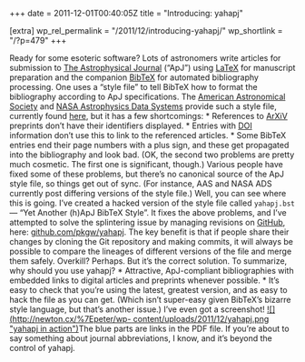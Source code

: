 +++
date = 2011-12-01T00:40:05Z
title = "Introducing: yahapj"

[extra]
wp_rel_permalink = "/2011/12/introducing-yahapj/"
wp_shortlink = "/?p=479"
+++

Ready for some esoteric software?  Lots of astronomers write articles for
submission to [The Astrophysical Journal](http://iopscience.iop.org/0004-637X)
(“ApJ”) using [LaTeX](http://www.latex-project.org/) for manuscript
preparation and the companion [BibTeX](http://www.bibtex.org/) for automated
bibliography processing. One uses a “style file” to tell BibTeX how to format
the bibliography according to ApJ specifications. The [American Astronomical
Society](http://aas.org/) and [NASA Astrophysics Data
Systems](http://adsabs.harvard.edu/) provide such a style file, currently
found [here](http://ads.harvard.edu/pubs/bibtex/astronat/apj/apj.bst), but it
has a few shortcomings:  *   References to [ArXiV](http://arxiv.org/)
preprints don’t have their identifiers displayed. *   Entries with
[DOI](http://www.doi.org/) information don’t use this to link to the
referenced articles. *   Some BibTeX entries end their page numbers with a
plus sign, and these get propagated into the bibliography and look bad.  (OK,
the second two problems are pretty much cosmetic. The first one is
significant, though.) Various people have fixed some of these problems, but
there’s no canonical source of the ApJ style file, so things get out of sync.
(For instance, AAS and NASA ADS currently post differing versions of the style
file.)  Well, you can see where this is going. I’ve created a hacked version
of the style file called `yahapj.bst` — “Yet Another (h)ApJ BibTeX Style”. It
fixes the above problems, and I’ve attempted to solve the splintering issue by
managing revisions on [GitHub](https://github.com/), here:
[github.com/pkgw/yahapj](https://github.com/pkgw/yahapj). The key benefit is
that if people share their changes by cloning the Git repository and making
commits, it will always be possible to compare the lineages of different
versions of the file and merge them safely. Overkill? Perhaps. But it’s the
correct solution.  To summarize, why should you use yahapj?  *   Attractive,
ApJ-compliant bibliographies with embedded links to digital articles and
preprints whenever possible. *   It’s easy to check that you’re using the
latest, greatest version, and as easy to hack the file as you can get. (Which
isn’t super-easy given BibTeX’s bizarre style language, but that’s another
issue.)  I’ve even got a screenshot!  [![](http://newton.cx/%7Epeter/wp-
content/uploads/2011/12/yahapj.png "yahapj in
action")](http://newton.cx/%7Epeter/wp-content/uploads/2011/12/yahapj.png)The
blue parts are links in the PDF file. If you’re about to say something about
journal abbreviations, I know, and it’s beyond the control of yahapj.
